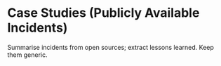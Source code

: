 # Case Studies (Publicly Available Incidents)

Summarise incidents from open sources; extract lessons learned. Keep them generic.
